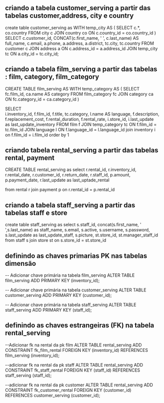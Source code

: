 ## criando a tabela customer_serving a partir das tabelas customer,address, city e country
create table customer_serving as
WITH temp_city AS (
  SELECT 
	c.*, 
	co.country
  FROM city c
  	JOIN country co ON c.country_id = co.country_id
)
SELECT 
c.customer_id, 
CONCAT(c.first_name, ' ', c.last_name) AS full_name,
c.email, 
a.phone, 
a.address, 
a.district, 
tc.city, 
tc.country
FROM customer c
	JOIN address a ON c.address_id = a.address_id
	JOIN temp_city tc ON a.city_id = tc.city_id;

## criando a tabela film_serving a partir das tabelas : film, category, film_category 
CREATE TABLE film_serving AS 
WITH temp_category AS (
  SELECT 
    fc.film_id,
    ca.name AS category
  FROM film_category fc
  JOIN category ca ON fc.category_id = ca.category_id
	)
	
SELECT  
	i.inventory_id,
	f.film_id,
	f.title,
	tc.category,
	l.name AS language,
	f.description,
	f.replacement_cost,
	f.rental_duration,
	f.rental_rate,
	i.store_id,
	i.last_update as last_update_inventory
FROM film f
	JOIN temp_category tc ON f.film_id = tc.film_id
		JOIN language l ON f.language_id = l.language_id
		join inventory i on f.film_id = i.film_id
	order by 1

## criando tabela rental_serving a partir das tabelas rental, payment 
CREATE TABLE rental_serving as
select 
	r.rental_id,
	r.inventory_id,
	r.rental_date,
	r.customer_id,
	r.return_date,
	r.staff_id,
	p.amount,
	p.payment_date,
	r.last_update as last_uptade_rental
	
from rental r
	join payment p on r.rental_id = p.rental_id

## criando a tabela staff_serving a partir das tabelas staff e store
create table staff_serving as
select
	s.staff_id,
	concat(s.first_name, ' ',s.last_name) as staff_name,
	s.email,
	s.active,
	s.username,
	s.password,
	s.last_update as last_update_staff,
	s.picture,
	st.store_id,
	st.manager_staff_id
from staff s
	join store st on s.store_id = st.store_id

## definindo as chaves primarias PK nas tabelas dimensão

-- Adicionar chave primária na tabela film_serving
ALTER TABLE film_serving
ADD PRIMARY KEY (inventory_id);

-- Adicionar chave primária na tabela customer_serving
ALTER TABLE customer_serving
ADD PRIMARY KEY (customer_id);

-- Adicionar chave primária na tabela staff_serving
ALTER TABLE staff_serving
ADD PRIMARY KEY (staff_id);


## definindo as chaves estrangeiras (FK) na tabela rental_serving
--Adicionar fk na rental da pk film
ALTER TABLE rental_serving
ADD CONSTRAINT fk_film_rental
FOREIGN KEY (inventory_id) REFERENCES film_serving (inventory_id);

--adicionar fk na rental da pk staff
ALTER TABLE rental_serving
ADD CONSTRAINT fk_staff_rental
FOREIGN KEY (staff_id) REFERENCES staff_serving (staff_id);

--adicionar fk na rental da pk customer
ALTER TABLE rental_serving
ADD CONSTRAINT fk_customer_rental
FOREIGN KEY (customer_id) REFERENCES  customer_serving (customer_id);
